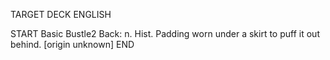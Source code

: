TARGET DECK
ENGLISH

START
Basic
Bustle2
Back: n. Hist. Padding worn under a skirt to puff it out behind. [origin unknown]
END
